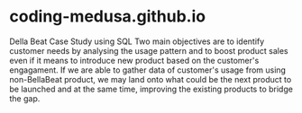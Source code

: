 # coding-medusa.github.io
Della Beat Case Study using SQL
Two main objectives are to identify customer needs by analysing the usage pattern and to boost product sales even if it means to introduce new product based on the customer's engagament. 
If we are able to gather data of customer's usage from using non-BellaBeat product, we may land onto what could be the next product to be launched and at the same time, improving the existing products to bridge the gap. 


